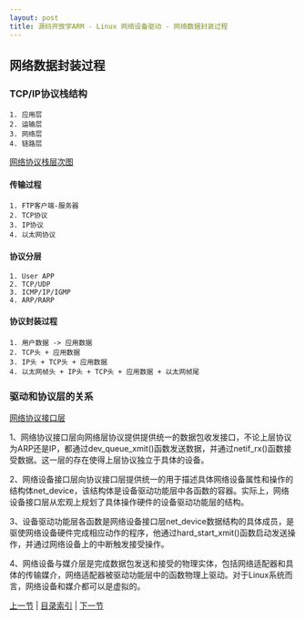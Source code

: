 ```yaml
---
layout: post
title: 源码开放学ARM - Linux 网络设备驱动 - 网络数据封装过程
---
```


## 网络数据封装过程

### TCP/IP协议栈结构
	1. 应用层
	2. 运输层
	3. 网络层
	4. 链路层

[网络协议栈层次图](http://blog.chinaunix.net/attachment/201203/25/20672257_1332676823HvUp.jpg)

#### 传输过程
	1. FTP客户端-服务器
	2. TCP协议
	3. IP协议
	4. 以太网协议

#### 协议分层
	1. User APP
	2. TCP/UDP
	3. ICMP/IP/IGMP
	4. ARP/RARP

#### 协议封装过程
	1. 用户数据 -> 应用数据
	2. TCP头 + 应用数据
	3. IP头 + TCP头 + 应用数据
	4. 以太网帧头 + IP头 + TCP头 + 应用数据 + 以太网帧尾

### 驱动和协议层的关系

[网络协议接口层](http://blog.chinaunix.net/attachment/201203/25/20672257_13326770542QFA.jpg)

1、网络协议接口层向网络层协议提供提供统一的数据包收发接口，不论上层协议为ARP还是IP，都通过dev_queue_xmit()函数发送数据，并通过netif_rx()函数接受数据。这一层的存在使得上层协议独立于具体的设备。

2、网络设备接口层向协议接口层提供统一的用于描述具体网络设备属性和操作的结构体net_device，该结构体是设备驱动功能层中各函数的容器。实际上，网络设备接口层从宏观上规划了具体操作硬件的设备驱动功能层的结构。

3、设备驱动功能层各函数是网络设备接口层net_device数据结构的具体成员，是驱使网络设备硬件完成相应动作的程序，他通过hard_start_xmit()函数启动发送操作，并通过网络设备上的中断触发接受操作。

4、网络设备与媒介层是完成数据包发送和接受的物理实体，包括网络适配器和具体的传输媒介，网络适配器被驱动功能层中的函数物理上驱动。对于Linux系统而言，网络设备和媒介都可以是虚拟的。



[上一节](chp106-1.html)  |  [目录索引](../index.html)  |  [下一节](chp106-3.html)
